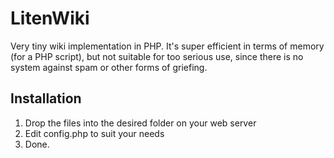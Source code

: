 # LitenWiki
Very tiny wiki implementation in PHP. It's super efficient in terms of memory (for a PHP script), but not suitable for too serious use, since there is no system against spam or other forms of griefing.

## Installation
1. Drop the files into the desired folder on your web server
2. Edit config.php to suit your needs
3. Done.
